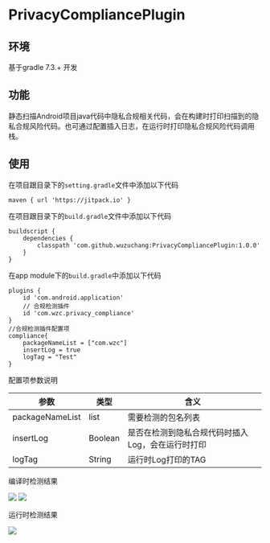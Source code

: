 # PrivacyCompliancePlugin
## 环境

基于gradle 7.3.+ 开发

## 功能

静态扫描Android项目java代码中隐私合规相关代码，会在构建时打印扫描到的隐私合规风险代码。也可通过配置插入日志，在运行时打印隐私合规风险代码调用栈。

## 使用

在项目跟目录下的`setting.gradle`文件中添加以下代码

```
maven { url 'https://jitpack.io' }
```

在项目跟目录下的`build.gradle`文件中添加以下代码

```
buildscript {
    dependencies {
        classpath 'com.github.wuzuchang:PrivacyCompliancePlugin:1.0.0'
    }
}
```

在app module下的`build.gradle`中添加以下代码

```
plugins {
    id 'com.android.application'
    // 合规检测插件
    id 'com.wzc.privacy_compliance'
}
//合规检测插件配置项
compliance{
    packageNameList = ["com.wzc"]
    insertLog = true
    logTag = "Test"
}
```

配置项参数说明

| 参数            | 类型    | 含义                                              |
| --------------- | ------- | ------------------------------------------------- |
| packageNameList | list    | 需要检测的包名列表                                |
| insertLog       | Boolean | 是否在检测到隐私合规代码时插入Log，会在运行时打印 |
| logTag          | String  | 运行时Log打印的TAG                                |

编译时检测结果

<img src="resources/build1.png" >

<img src="resources/build2.png" >

运行时检测结果

<img src="resources/running.png" >
